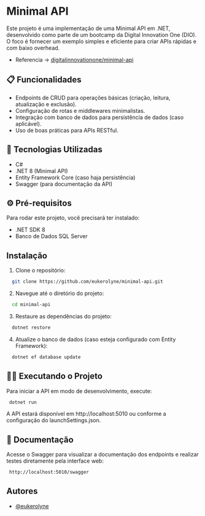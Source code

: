 
# Minimal API

Este projeto é uma implementação de uma Minimal API em .NET, desenvolvido como parte de um bootcamp da Digital Innovation One (DIO). O foco é fornecer um exemplo simples e eficiente para criar APIs rápidas e com baixo overhead.

- Referencia -> [digitalinnovationone/minimal-api](https://github.com/digitalinnovationone/minimal-api)


## 📋 Funcionalidades

- Endpoints de CRUD para operações básicas (criação, leitura, atualização e exclusão).
- Configuração de rotas e middlewares minimalistas.
- Integração com banco de dados para persistência de dados (caso aplicável).
- Uso de boas práticas para APIs RESTful.

## 🚀 Tecnologias Utilizadas

- C#
- .NET 8 (Minimal API)
- Entity Framework Core (caso haja persistência)
- Swagger (para documentação da API)

## ⚙️ Pré-requisitos

Para rodar este projeto, você precisará ter instalado:

- .NET SDK 8
- Banco de Dados SQL Server

## Instalação

1.  Clone o repositório:
```bash
  git clone https://github.com/eukerolyne/minimal-api.git
```

2. Navegue até o diretório do projeto:
```bash
  cd minimal-api
```

3. Restaure as dependências do projeto:
```bash
  dotnet restore
```

4. Atualize o banco de dados (caso esteja configurado com Entity Framework):
```bash
  dotnet ef database update
```

## 🏃‍♀️ Executando o Projeto
Para iniciar a API em modo de desenvolvimento, execute:

```bash
 dotnet run
```

A API estará disponível em http://localhost:5010 ou conforme a configuração do launchSettings.json.

## 📖 Documentação
Acesse o Swagger para visualizar a documentação dos endpoints e realizar testes diretamente pela interface web:
```bash
 http://localhost:5010/swagger
```
## Autores

- [@eukerolyne](https://www.github.com/eukerolyne)

